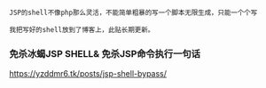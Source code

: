 ```
JSP的shell不像php那么灵活，不能简单粗暴的写一个脚本无限生成，只能一个个写

我把写好的shell放到了博客上，此贴长期更新。
```

### 免杀冰蝎JSP SHELL& 免杀JSP命令执行一句话

https://yzddmr6.tk/posts/jsp-shell-bypass/
